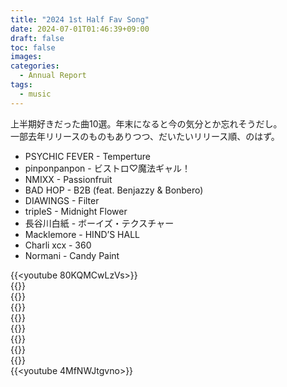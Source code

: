 ```yaml
---
title: "2024 1st Half Fav Song"
date: 2024-07-01T01:46:39+09:00
draft: false
toc: false
images:
categories:
  - Annual Report
tags:
  - music
---
```

上半期好きだった曲10選。年末になると今の気分とか忘れそうだし。  
一部去年リリースのものもありつつ、だいたいリリース順、のはず。

- PSYCHIC FEVER - Temperture
- pinponpanpon - ビストロ♡魔法ギャル！
- NMIXX - Passionfruit
- BAD HOP - B2B (feat. Benjazzy & Bonbero)
- DIAWINGS - Filter
- tripleS - Midnight Flower
- 長谷川白紙 - ボーイズ・テクスチャー
- Macklemore - HIND’S HALL
- Charli xcx - 360
- Normani - Candy Paint

<!--more-->

{{<youtube 80KQMCwLzVs>}}  
{{<youtube HPFwqdnhvp8>}}  
{{<youtube v7rfkLyeTzs>}}  
{{<youtube kWp4g4s0gJc>}}  
{{<youtube GD5c_S7LgZo>}}  
{{<youtube NRRsD8L5aYw>}}  
{{<youtube aXoMCsQtWkQ>}}  
{{<youtube wmg6vbt04TY>}}  
{{<youtube WJW-VvmRKsE>}}  
{{<youtube 4MfNWJtgvno>}}  
